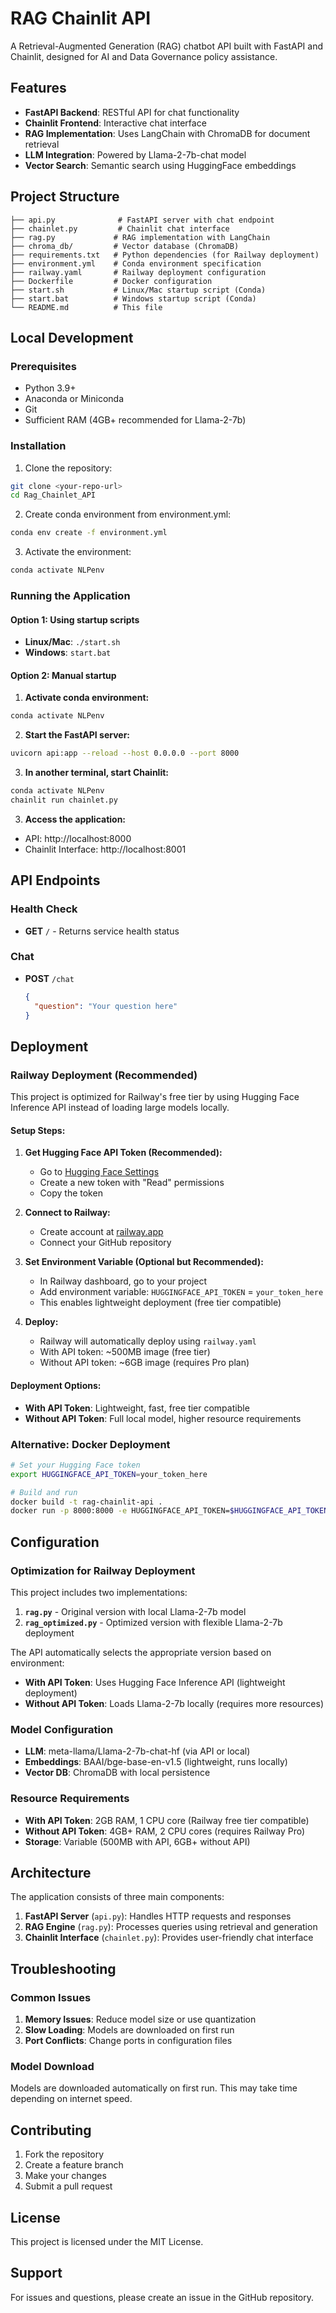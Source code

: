 # RAG Chainlit API

A Retrieval-Augmented Generation (RAG) chatbot API built with FastAPI and Chainlit, designed for AI and Data Governance policy assistance.

## Features

- **FastAPI Backend**: RESTful API for chat functionality
- **Chainlit Frontend**: Interactive chat interface
- **RAG Implementation**: Uses LangChain with ChromaDB for document retrieval
- **LLM Integration**: Powered by Llama-2-7b-chat model
- **Vector Search**: Semantic search using HuggingFace embeddings

## Project Structure

```
├── api.py              # FastAPI server with chat endpoint
├── chainlet.py         # Chainlit chat interface
├── rag.py             # RAG implementation with LangChain
├── chroma_db/         # Vector database (ChromaDB)
├── requirements.txt   # Python dependencies (for Railway deployment)
├── environment.yml    # Conda environment specification
├── railway.yaml       # Railway deployment configuration
├── Dockerfile         # Docker configuration
├── start.sh           # Linux/Mac startup script (Conda)
├── start.bat          # Windows startup script (Conda)
└── README.md          # This file
```

## Local Development

### Prerequisites

- Python 3.9+
- Anaconda or Miniconda
- Git
- Sufficient RAM (4GB+ recommended for Llama-2-7b)

### Installation

1. Clone the repository:
```bash
git clone <your-repo-url>
cd Rag_Chainlet_API
```

2. Create conda environment from environment.yml:
```bash
conda env create -f environment.yml
```

3. Activate the environment:
```bash
conda activate NLPenv
```

### Running the Application

#### Option 1: Using startup scripts
- **Linux/Mac**: `./start.sh`
- **Windows**: `start.bat`

#### Option 2: Manual startup
1. **Activate conda environment:**
```bash
conda activate NLPenv
```

2. **Start the FastAPI server:**
```bash
uvicorn api:app --reload --host 0.0.0.0 --port 8000
```

3. **In another terminal, start Chainlit:**
```bash
conda activate NLPenv
chainlit run chainlet.py
```

3. **Access the application:**
- API: http://localhost:8000
- Chainlit Interface: http://localhost:8001

## API Endpoints

### Health Check
- **GET** `/` - Returns service health status

### Chat
- **POST** `/chat`
  ```json
  {
    "question": "Your question here"
  }
  ```

## Deployment

### Railway Deployment (Recommended)

This project is optimized for Railway's free tier by using Hugging Face Inference API instead of loading large models locally.

#### Setup Steps:

1. **Get Hugging Face API Token (Recommended):**
   - Go to [Hugging Face Settings](https://huggingface.co/settings/tokens)
   - Create a new token with "Read" permissions
   - Copy the token

2. **Connect to Railway:**
   - Create account at [railway.app](https://railway.app)
   - Connect your GitHub repository

3. **Set Environment Variable (Optional but Recommended):**
   - In Railway dashboard, go to your project
   - Add environment variable: `HUGGINGFACE_API_TOKEN` = `your_token_here`
   - This enables lightweight deployment (free tier compatible)

4. **Deploy:**
   - Railway will automatically deploy using `railway.yaml`
   - With API token: ~500MB image (free tier)
   - Without API token: ~6GB image (requires Pro plan)

#### Deployment Options:
- **With API Token**: Lightweight, fast, free tier compatible
- **Without API Token**: Full local model, higher resource requirements

### Alternative: Docker Deployment

```bash
# Set your Hugging Face token
export HUGGINGFACE_API_TOKEN=your_token_here

# Build and run
docker build -t rag-chainlit-api .
docker run -p 8000:8000 -e HUGGINGFACE_API_TOKEN=$HUGGINGFACE_API_TOKEN rag-chainlit-api
```

## Configuration

### Optimization for Railway Deployment

This project includes two implementations:

1. **`rag.py`** - Original version with local Llama-2-7b model
2. **`rag_optimized.py`** - Optimized version with flexible Llama-2-7b deployment

The API automatically selects the appropriate version based on environment:
- **With API Token**: Uses Hugging Face Inference API (lightweight deployment)
- **Without API Token**: Loads Llama-2-7b locally (requires more resources)

### Model Configuration
- **LLM**: meta-llama/Llama-2-7b-chat-hf (via API or local)
- **Embeddings**: BAAI/bge-base-en-v1.5 (lightweight, runs locally)
- **Vector DB**: ChromaDB with local persistence

### Resource Requirements
- **With API Token**: 2GB RAM, 1 CPU core (Railway free tier compatible)
- **Without API Token**: 4GB+ RAM, 2 CPU cores (requires Railway Pro)
- **Storage**: Variable (500MB with API, 6GB+ without API)

## Architecture

The application consists of three main components:

1. **FastAPI Server** (`api.py`): Handles HTTP requests and responses
2. **RAG Engine** (`rag.py`): Processes queries using retrieval and generation
3. **Chainlit Interface** (`chainlet.py`): Provides user-friendly chat interface

## Troubleshooting

### Common Issues

1. **Memory Issues**: Reduce model size or use quantization
2. **Slow Loading**: Models are downloaded on first run
3. **Port Conflicts**: Change ports in configuration files

### Model Download
Models are downloaded automatically on first run. This may take time depending on internet speed.

## Contributing

1. Fork the repository
2. Create a feature branch
3. Make your changes
4. Submit a pull request

## License

This project is licensed under the MIT License.

## Support

For issues and questions, please create an issue in the GitHub repository.
